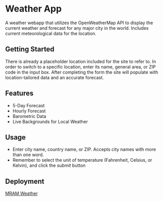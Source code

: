 # Weather App

A weather webapp that utilizes the OpenWeatherMap API to display the current weather and forecast for any major city in the world. Includes current meteorological data for the location.

## Getting Started

There is already a placeholder location included for the site to refer to. In order to switch to a specific location, enter its name, general area, or ZIP code in the input box. After completing the form the site will populate with location-tailored data and an accurate forecast.

## Features
- 5-Day Forecast
- Hourly Forecast
- Barometric Data
- Live Backgrounds for Local Weather

## Usage
- Enter city name, country name, or ZIP. Accepts city names with more than one word.
- Remember to select the unit of temperature (Fahrenheit, Celsius, or Kelvin), and click the *submit* button

## Deployment
[MRAM Weather](https://masonmike2001.github.io/weather-app/)
